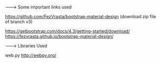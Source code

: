 ---> Some important links used

https://github.com/FezVrasta/bootstrap-material-design
(download zip file of branch v3)

https://getbootstrap.com/docs/4.3/getting-started/download/
https://fezvrasta.github.io/bootstrap-material-design/

---> Libraries Used

web.py
http://webpy.org/
